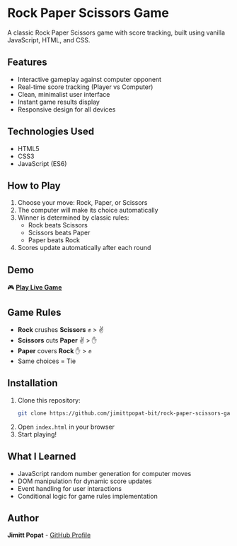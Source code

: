 # Rock Paper Scissors Game

A classic Rock Paper Scissors game with score tracking, built using vanilla JavaScript, HTML, and CSS.

## Features
- Interactive gameplay against computer opponent
- Real-time score tracking (Player vs Computer)
- Clean, minimalist user interface
- Instant game results display
- Responsive design for all devices

## Technologies Used
- HTML5
- CSS3
- JavaScript (ES6)

## How to Play
1. Choose your move: Rock, Paper, or Scissors
2. The computer will make its choice automatically
3. Winner is determined by classic rules:
   - Rock beats Scissors
   - Scissors beats Paper
   - Paper beats Rock
4. Scores update automatically after each round

## Demo
🎮 **[Play Live Game](https://jimittpopat-bit.github.io/rock-paper-scissors-game/)**

## Game Rules
- **Rock** crushes **Scissors** ✊ > ✌️
- **Scissors** cuts **Paper** ✌️ > ✋
- **Paper** covers **Rock** ✋ > ✊
- Same choices = Tie

## Installation
1. Clone this repository:
   ```bash
   git clone https://github.com/jimittpopat-bit/rock-paper-scissors-game.git
   ```
2. Open `index.html` in your browser
3. Start playing!

## What I Learned
- JavaScript random number generation for computer moves
- DOM manipulation for dynamic score updates
- Event handling for user interactions
- Conditional logic for game rules implementation

## Author
**Jimitt Popat** - [GitHub Profile](https://github.com/jimittpopat-bit)

